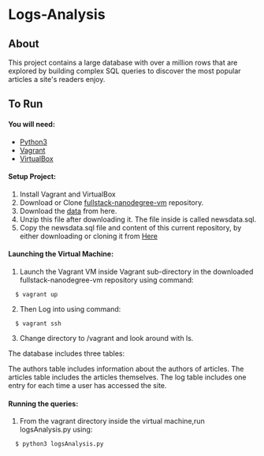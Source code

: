 # Logs-Analysis


## About
This project contains a large database with over a million rows that are explored by building complex SQL queries to discover the most popular articles a site's readers enjoy.

## To Run

#### You will need:
  * [Python3](https://www.python.org/)
  * [Vagrant](https://www.vagrantup.com/)
  * [VirtualBox](https://www.virtualbox.org/)

#### Setup Project:
  1. Install Vagrant and VirtualBox
  2. Download or Clone [fullstack-nanodegree-vm](https://github.com/udacity/fullstack-nanodegree-vm) repository.
  3. Download the [data](https://d17h27t6h515a5.cloudfront.net/topher/2016/August/57b5f748_newsdata/newsdata.zip) from here.
  4. Unzip this file after downloading it. The file inside is called newsdata.sql.
  5. Copy the newsdata.sql file and content of this current repository, by either downloading or cloning it from
  [Here](https://github.com/N-Turner/Logs-Analysis.git)
  
#### Launching the Virtual Machine:
  1. Launch the Vagrant VM inside Vagrant sub-directory in the downloaded fullstack-nanodegree-vm repository using command:
  
  ```
    $ vagrant up
  ```
  2. Then Log into using command:
  
  ```
    $ vagrant ssh
  ```
  3. Change directory to /vagrant and look around with ls.
  
The database includes three tables:

The authors table includes information about the authors of articles.
The articles table includes the articles themselves.
The log table includes one entry for each time a user has accessed the site.

#### Running the queries:
  1. From the vagrant directory inside the virtual machine,run logsAnalysis.py using:
  ```
    $ python3 logsAnalysis.py
  ```
